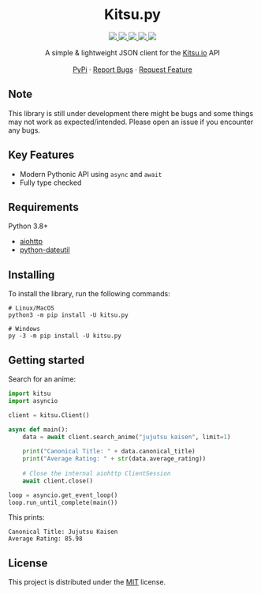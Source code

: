 <div align="center">
  <h1>Kitsu.py</h1>
  <a href="https://github.com/MrArkon/kitsu.py/graphs/contributors">
    <img src="https://img.shields.io/github/contributors/MrArkon/kitsu.py.svg?style=for-the-badge" />
  </a>
  <a href="https://github.com/MrArkon/kitsu.py/network/members">
    <img src="https://img.shields.io/github/forks/MrArkon/kitsu.py.svg?style=for-the-badge" />
  </a>
  <a href="https://github.com/MrArkon/kitsu.py/stargazers">
    <img src="https://img.shields.io/github/stars/MrArkon/kitsu.py.svg?style=for-the-badge" />
  </a>
  <a href="https://github.com/MrArkon/kitsu.py/issues">
    <img src="https://img.shields.io/github/issues/MrArkon/kitsu.py.svg?style=for-the-badge" />
  </a>
  <a href="https://github.com/MrArkon/kitsu.py/blob/master/LICENSE.txt">
    <img src="https://img.shields.io/github/license/MrArkon/kitsu.py.svg?style=for-the-badge" />
  </a>
  </div>
  <p align="center">
    A simple & lightweight JSON client for the <a href="https://kitsu.io/">Kitsu.io</a> API
    <br />
    <br />
    <a href="https://pypi.org/project/kitsu.py/">PyPi</a>
    ·
    <a href="https://github.com/MrArkon/kitsu.py/issues">Report Bugs</a>
    ·
    <a href="https://github.com/MrArkon/kitsu.py/issues">Request Feature</a>
  </p>
</p>

## Note
This library is still under development there might be bugs and some things may not work as expected/intended. Please open an issue if you encounter any bugs.

## Key Features
* Modern Pythonic API using `async` and `await`
* Fully type checked

## Requirements

Python 3.8+
* [aiohttp](https://pypi.org/project/aiohttp/)
* [python-dateutil](https://pypi.org/project/aiohttp/)

## Installing
To install the library, run the following commands:
```shell
# Linux/MacOS
python3 -m pip install -U kitsu.py

# Windows
py -3 -m pip install -U kitsu.py
```

## Getting started

Search for an anime:
```python
import kitsu
import asyncio

client = kitsu.Client()

async def main():
    data = await client.search_anime("jujutsu kaisen", limit=1)
    
    print("Canonical Title: " + data.canonical_title)
    print("Average Rating: " + str(data.average_rating))
    
    # Close the internal aiohttp ClientSession
    await client.close()

loop = asyncio.get_event_loop()
loop.run_until_complete(main())
```
This prints:
```
Canonical Title: Jujutsu Kaisen
Average Rating: 85.98
```

## License

This project is distributed under the [MIT](https://github.com/MrArkon/kitsu.py/blob/master/LICENSE.txt) license.
